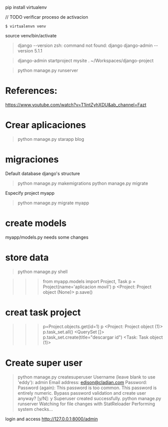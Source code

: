 pip install virtualenv

// TODO verificar proceso de activacion

```
$ virtualenvn venv
```

source venv/bin/activate

> django --version
> zsh: command not found: django
> django-admin --version
> 5.1.1

> django-admin startproject mysite .
> ~/Workspaces/django-project

> python manage.py runserver <port>

# References:

https://www.youtube.com/watch?v=T1intZyhXDU&ab_channel=Fazt

# Crear aplicaciones

> python manage.py starapp blog

# migraciones

Default database django's structure

> python manage.py makemigrations
> python manage.py migrate

Especify project myapp

> python manage.py migrate myapp

# create models

myapp/models.py needs some changes

# store data

> python manage.py shell

> > > from myapp.models import Project, Task
> > > p = Project(name='aplicacion movil')
> > > p
> > > <Project: Project object (None)>
> > > p.save()

# creat task project

> > > p=Project.objects.get(id=1)
> > > p
> > > <Project: Project object (1)>
> > > p.task_set.all()
> > > <QuerySet []>
> > > p.task_set.create(title="descargar id")
> > > <Task: Task object (1)>

# Create super user

> python manage.py createsuperuser
> Username (leave blank to use 'eddy'): admin
> Email address: edison@cladian.com
> Password:
> Password (again):
> This password is too common.
> This password is entirely numeric.
> Bypass password validation and create user anyway? [y/N]: y
> Superuser created successfully.
> python manage.py runserver
> Watching for file changes with StatReloader
> Performing system checks...

login and access
http://127.0.0.1:8000/admin
